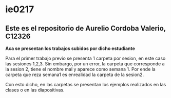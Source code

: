 # ie0217
## Este es el repositorio de Aurelio Cordoba Valerio, C12326

**Aca se presentan los trabajos subidos por dicho estudiante**

Para el primer trabajo previo se presenta 1 carpeta por sesion, en este caso las sesiones 1,2,3. Sin embargo, por un error, la carpeta que corresponde a la sesion 2, tiene el nombre mal y aparece como semana 1. Por ende la carpeta que reza semana1 es enrealidad la carpeta de la sesion2.

Con esto dicho, en las carpetas se presentan los ejemplos realizados en las clases o en las diapositivas.